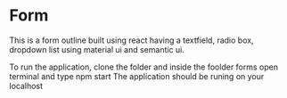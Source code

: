 # Form
This is a form outline built using react having a textfield, radio box, dropdown list using material ui and semantic ui.

To run the application, clone the folder and inside the foolder forms open terminal and type npm start
The application should be runing on your localhost 
